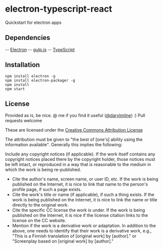 # electron-typescript-react

Quickstart for electron apps

## Dependencies
-- [Electron](https://electron.atom.io/)
-- [gulp.js](http://gulpjs.com/)
-- [TypeScript](https://www.typescriptlang.org/)

## Installation
```
npm install electron -g
npm install electron-packager -g
npm install
npm start
```

## License
Provided as is, be nice. @ me if you find it useful ([@darylmilne](https://twitter.com/darylmilne)) :) Pull requests welcome

These are licensed under the [Creative Commons Attribution License](https://creativecommons.org/licenses/by/4.0/legalcode) 

The attribution must be given to "the best of [one's] ability using the information available". Generally this implies the following:

Include any copyright notices (if applicable). If the work itself contains any copyright notices placed there by the copyright holder, those notices must be left intact, or reproduced in a way that is reasonable to the medium in which the work is being re-published.

- Cite the author's name, screen name, or user ID, etc. If the work is being published on the Internet, it is nice to link that name to the person's profile page, if such a page exists.
- Cite the work's title or name (if applicable), if such a thing exists. If the work is being published on the Internet, it is nice to link the name or title directly to the original work.
- Cite the specific CC license the work is under. If the work is being published on the Internet, it is nice if the license citation links to the license on the CC website.
- Mention if the work is a derivative work or adaptation. In addition to the above, one needs to identify that their work is a derivative work, e.g., "This is a Finnish translation of [original work] by [author]." or "Screenplay based on [original work] by [author]."